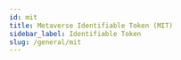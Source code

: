 ```yaml
---
id: mit
title: Metaverse Identifiable Token (MIT)
sidebar_label: Identifiable Token
slug: /general/mit
---
```

